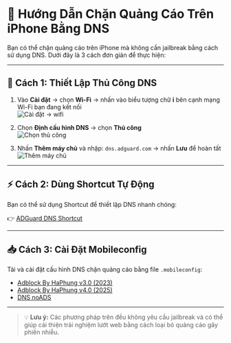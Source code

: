 # 📱 Hướng Dẫn Chặn Quảng Cáo Trên iPhone Bằng DNS

Bạn có thể chặn quảng cáo trên iPhone mà không cần jailbreak bằng cách sử dụng DNS. Dưới đây là 3 cách đơn giản để thực hiện:

---

## 🔧 Cách 1: Thiết Lập Thủ Công DNS

1. Vào **Cài đặt** → chọn **Wi-Fi** → nhấn vào biểu tượng chữ **i** bên cạnh mạng Wi-Fi bạn đang kết nối  
   ![Cài đặt -> wifi](https://tenten.vn/tin-tuc/wp-content/uploads/2022/03/Screenshot-2022-03-15-153230-4.png)

2. Chọn **Định cấu hình DNS** → chọn **Thủ công**  
   ![Chọn thủ công](https://tenten.vn/tin-tuc/wp-content/uploads/2022/03/Screenshot-2022-03-15-153244-4.png)

3. Nhấn **Thêm máy chủ** và nhập: `dns.adguard.com` → nhấn **Lưu** để hoàn tất  
   ![Thêm máy chủ](https://tenten.vn/tin-tuc/wp-content/uploads/2022/03/Screenshot-2022-03-15-153258-4.png)

---

## ⚡ Cách 2: Dùng Shortcut Tự Động

Bạn có thể sử dụng Shortcut để thiết lập DNS nhanh chóng:

👉 [ADGuard DNS Shortcut](https://www.icloud.com/shortcuts/ede39cad3b6e4f718e2f897d2045b30f)

---

## 📥 Cách 3: Cài Đặt Mobileconfig

Tải và cài đặt cấu hình DNS chặn quảng cáo bằng file `.mobileconfig`:

- [Adblock By HaPhung v3.0 (2023)](https://raw.githubusercontent.com/drphe/KhoIPA/main/upload/Adblock%20Edit%20By%20HaPhung%20(v3.0)%202023.mobileconfig)
- [Adblock By HaPhung v4.0 (2025)](https://raw.githubusercontent.com/drphe/KhoIPA/main/upload/Adblock%20Edit%20By%20HaPhung%20(v4.0)%202025%20.mobileconfig)
- [DNS noADS](https://vdns.io.vn/dot-Signed.mobileconfig)

---

> 💡 **Lưu ý:** Các phương pháp trên đều không yêu cầu jailbreak và có thể giúp cải thiện trải nghiệm lướt web bằng cách loại bỏ quảng cáo gây phiền nhiễu.

